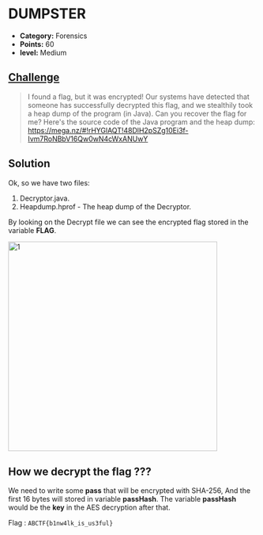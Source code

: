 
# DUMPSTER

* **Category:** Forensics
* **Points:** 60
* **level:** Medium


## [Challenge](https://ctflearn.com/problems/355)

> I found a flag, but it was encrypted! Our systems have detected that someone has successfully decrypted this flag, and we stealthily took a heap dump of the program (in Java). Can you recover the flag for me? Here's the source code of the Java program and the heap dump:
> https://mega.nz/#!rHYGlAQT!48DlH2pSZg10Ei3f-Ivm7RoNBbV16Qw0wN4cWxANUwY

## Solution
Ok, so we have two files:
1. Decryptor.java.
2. Heapdump.hprof - The heap dump of the Decryptor.

By looking on the Decrypt file we can see the encrypted flag stored in the variable **FLAG**.

<img width="423" alt="1" src="https://user-images.githubusercontent.com/57364083/68749216-85a56180-0606-11ea-8ace-e7a20d9f9a6b.PNG">


## How we decrypt the flag ???
We need to write some **pass** that will be encrypted with SHA-256, And the first 16 bytes will stored in variable **passHash**.
The variable **passHash** would be the **key** in the AES decryption after that.




Flag : ```ABCTF{b1nw4lk_is_us3ful} ```

